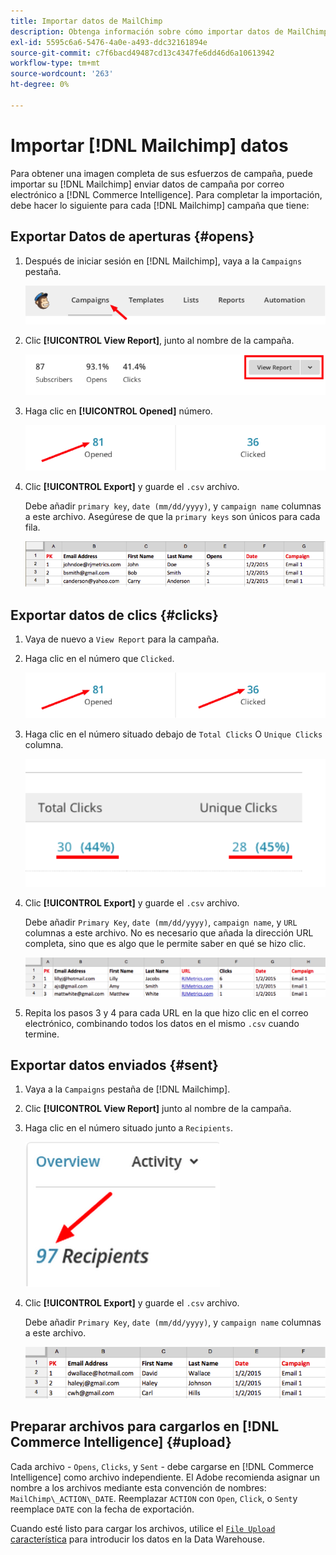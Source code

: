 ```yaml
---
title: Importar datos de MailChimp
description: Obtenga información sobre cómo importar datos de MailChimp en [!DNL Commerce Intelligence].
exl-id: 5595c6a6-5476-4a0e-a493-ddc32161894e
source-git-commit: c7f6bacd49487cd13c4347fe6dd46d6a10613942
workflow-type: tm+mt
source-wordcount: '263'
ht-degree: 0%

---
```


# Importar [!DNL Mailchimp] datos

Para obtener una imagen completa de sus esfuerzos de campaña, puede importar su [!DNL Mailchimp] enviar datos de campaña por correo electrónico a [!DNL Commerce Intelligence]. Para completar la importación, debe hacer lo siguiente para cada [!DNL Mailchimp] campaña que tiene:

## Exportar Datos de aperturas {#opens}

1. Después de iniciar sesión en [!DNL Mailchimp], vaya a la `Campaigns` pestaña.

   ![importar mailchimp 1](../../../assets/import-mailchimp-1.png)

1. Clic **[!UICONTROL View Report]**, junto al nombre de la campaña.

   ![importar mailchimp 2](../../../assets/import-mailchimp-2.png)

1. Haga clic en **[!UICONTROL Opened]** número.

   ![import mailchimp 3](../../../assets/import-mailchimp-3.png)

1. Clic **[!UICONTROL Export]** y guarde el `.csv` archivo.

   Debe añadir `primary key`, `date (mm/dd/yyyy)`, y `campaign name` columnas a este archivo. Asegúrese de que la `primary keys` son únicos para cada fila.

   ![importar mailchimp 4](../../../assets/import-mailchimp-4.png)

## Exportar datos de clics {#clicks}

1. Vaya de nuevo a `View Report` para la campaña.

1. Haga clic en el número que `Clicked`.

   ![importar mailchimp 5](../../../assets/import-mailchimp-5.png)

1. Haga clic en el número situado debajo de `Total Clicks` O `Unique Clicks` columna.

   ![import mailchimp 6](../../../assets/import-mailchimp-6.png)

1. Clic **[!UICONTROL Export]** y guarde el `.csv` archivo.

   Debe añadir `Primary Key`, `date (mm/dd/yyyy)`, `campaign name`, y `URL` columnas a este archivo. No es necesario que añada la dirección URL completa, sino que es algo que le permite saber en qué se hizo clic.

   ![import mailchimp 7](../../../assets/import-mailchimp-7.png)

1. Repita los pasos 3 y 4 para cada URL en la que hizo clic en el correo electrónico, combinando todos los datos en el mismo `.csv` cuando termine.

## Exportar datos enviados {#sent}

1. Vaya a la `Campaigns` pestaña de [!DNL Mailchimp].

1. Clic **[!UICONTROL View Report]** junto al nombre de la campaña.

1. Haga clic en el número situado junto a `Recipients`.

   ![import mailchimp 8](../../../assets/import-mailchimp-8.png)

1. Clic **[!UICONTROL Export]** y guarde el `.csv` archivo.

   Debe añadir `Primary Key`, `date (mm/dd/yyyy)`, y `campaign name` columnas a este archivo.

   ![import mailchimp 9](../../../assets/import-mailchimp-9.png)

## Preparar archivos para cargarlos en [!DNL Commerce Intelligence] {#upload}

Cada archivo - `Opens`, `Clicks`, y `Sent` - debe cargarse en [!DNL Commerce Intelligence] como archivo independiente. El Adobe recomienda asignar un nombre a los archivos mediante esta convención de nombres: `MailChimp\_ACTION\_DATE`. Reemplazar `ACTION` con `Open`, `Click`, o `Sent`y reemplace `DATE` con la fecha de exportación.

Cuando esté listo para cargar los archivos, utilice el [`File Upload` característica](../connecting-data/using-file-uploader.md) para introducir los datos en la Data Warehouse.
